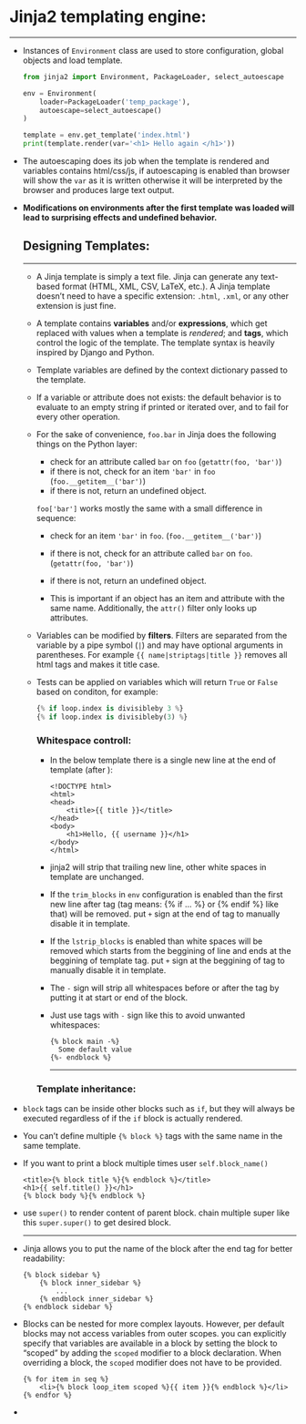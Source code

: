 # Jinja2 templating engine:

---

- Instances of `Environment` class are used to store configuration, global objects and load template.

  ```python
  from jinja2 import Environment, PackageLoader, select_autoescape
  
  env = Environment(
      loader=PackageLoader('temp_package'),
      autoescape=select_autoescape()
  )
  
  template = env.get_template('index.html')
  print(template.render(var='<h1> Hello again </h1>'))
  ```

- The autoescaping does its job when the template is rendered and variables contains html/css/js, if autoescaping is enabled than browser will show the `var` as it is written otherwise it will be interpreted by the browser and produces large text output.

- **Modifications on environments after the first template was loaded will lead to surprising effects and undefined behavior.**

  

  ## Designing Templates:

  ---

  - A Jinja template is simply a text file. Jinja can generate any text-based format (HTML, XML, CSV, LaTeX, etc.).  A Jinja template doesn’t need to have a specific extension: `.html`, `.xml`, or any other extension is just fine.

  - A template contains **variables** and/or **expressions**, which get replaced with values when a template is *rendered*; and **tags**, which control the logic of the template.  The template syntax is heavily inspired by Django and Python.

  - Template variables are defined by the context dictionary passed to the template.

  - If a variable or attribute does not exists: the default behavior is to evaluate to an empty string if printed or iterated over, and to fail for every other operation.

  - For the sake of convenience, `foo.bar` in Jinja does the following things on the Python layer:

    - check for an attribute called `bar` on `foo` (`getattr(foo, 'bar')`)
    - if there is not, check for an item `'bar'` in `foo` (`foo.__getitem__('bar')`)
    - if there is not, return an undefined object.

    `foo['bar']` works mostly the same with a small difference in sequence:

    - check for an item `'bar'` in `foo`. (`foo.__getitem__('bar')`)
    - if there is not, check for an attribute called `bar` on `foo`. (`getattr(foo, 'bar')`)
    - if there is not, return an undefined object.

    - This is important if an object has an item and attribute with the same name.  Additionally, the `attr()` filter only looks up attributes.

      

  - Variables can be modified by **filters**.  Filters are separated from the variable by a pipe symbol (`|`) and may have optional arguments in parentheses. For example `{{ name|striptags|title }}` removes all html tags and makes it title case.

  - Tests can be applied on variables which will return `True` or `False` based on conditon, for example:

    ```python
    {% if loop.index is divisibleby 3 %}
    {% if loop.index is divisibleby(3) %}
    ```

    ### Whitespace controll:

    - In the below template there is a single new line at the end of template (after </html>):
      ```jinja2
      <!DOCTYPE html>
      <html>
      <head>
          <title>{{ title }}</title>
      </head>
      <body>
          <h1>Hello, {{ username }}</h1>
      </body>
      </html>
      
      ```
    
    - jinja2 will strip that trailing new line, other white spaces in template are unchanged.
    
    - If the `trim_blocks` in `env` configuration is enabled than the first new line after tag (tag means: {% if ... %} or {% endif %} like that) will be removed. put `+` sign at the end of tag to manually disable it in template.
    
    - If the `lstrip_blocks` is enabled than white spaces will be removed which starts from the beggining of line and ends at the beggining of template tag. put `+` sign at the beggining of tag to manually disable it in template.
    
    - The `-` sign will strip all whitespaces before or after the tag by putting it at start or end of the block.
    
    - Just use tags with `-` sign like this to avoid unwanted whitespaces:
    
      ```jinja2
      {% block main -%}
      	Some default value
      {%- endblock %}
      ```
    
      ---
    
      

	### Template inheritance:

- `block` tags can be inside other blocks such as `if`, but they will always be executed regardless of if the `if` block is actually rendered.

- You can’t define multiple `{% block %}` tags with the same name in the same template.

- If you want to print a block multiple times user `self.block_name()`

  ```jinja
  <title>{% block title %}{% endblock %}</title>
  <h1>{{ self.title() }}</h1>
  {% block body %}{% endblock %}
  ```

- use `super()` to render content of parent block. chain multiple super like this `super.super()` to get desired block.

  ---

  

- Jinja allows you to put the name of the block after the end tag for better readability:

  ```jinja2
  {% block sidebar %}
      {% block inner_sidebar %}
          ...
      {% endblock inner_sidebar %}
  {% endblock sidebar %}
  ```

- Blocks can be nested for more complex layouts.  However, per default blocks may not access variables from outer scopes. you can explicitly specify that variables are available in a block by setting the block to “scoped” by adding the `scoped` modifier to a block declaration. When overriding a block, the `scoped` modifier does not have to be provided.

  ```jinja2
  {% for item in seq %}
      <li>{% block loop_item scoped %}{{ item }}{% endblock %}</li>
  {% endfor %}
  ```

- 
